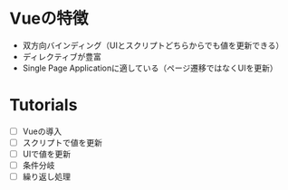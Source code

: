 # Vueの特徴
- 双方向バインディング（UIとスクリプトどちらからでも値を更新できる）
- ディレクティブが豊富
- Single Page Applicationに適している（ページ遷移ではなくUIを更新）

# Tutorials 

- [ ] Vueの導入
- [ ] スクリプトで値を更新
- [ ] UIで値を更新
- [ ] 条件分岐
- [ ] 繰り返し処理
